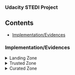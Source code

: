 ### Udacity STEDI Project

## Contents

+ [Implementation/Evidences](#Implementation/Evidences)


### Implementation/Evidences
<details>
<summary>
Landing Zone
</summary>

 The raw data is stored in the landing tables. These tables got create with SQL DDL transactions.
 
 [accelerometer_landing.sql](SQL_Tables/accelerometer_landing.sql)
 ![alt text](SQL_Tables/accelerometer_landing.png)
 
 
 [customer_landing.sql](SQL_Tables/customer_landing.sql)
 ![alt text](SQL_Tables/customer_landing.png)
 
 
 [step_trainer_landing.sql](SQL_Tables/step_trainer_landing.sql)
 ![alt text](SQL_Tables/step_trainer_landing.png)

These are AWS Glue Tables and can get queried by AWS Athena

Row Count:
 ![alt text](SQL_Tables/screenshot_tableRows.png)

All Customers are currently included even they not agreed to share their data for research purposes:
![alt text](SQL_Tables/screenshot_shareWithResearchAsOfDate.png)

</details>

<details>
<summary>
Trusted Zone
</summary>

# Customer

The Customer trusted table is created via an AWS Glue script [customer_landing_to_trusted.py](customer/trusted/customer_landing_to_trusted.py). Only Customers who agreed to share their data for research purposes are included. 
![alt text](customer/trusted/Screenshot_sharewithresearchasofdate.png) 


# Accelerometer

The Accelerometer trusted table is created via the following AWS Glue script [accelerometer_landing_to_trusted.py](accelerometer/trusted/accelerometer_landing_to_trusted.py).
Its only the data included after they agreed to share their data. 

# Step Trainer

The Step Trainer trusted table is created via the following AWS Glue script [step_trainer_landing_to_trusted.py](step_trainer/trusted/step_trainer_landing_to_trusted.py). 
There is only the data keept that has accelerometer data and the customer agreed to share it. 

## Row Count Evidence
![alt text](trusted_row_count.png)
Note: The step trainer trusted table has the row count because I used the customer curated table. If I would use the customer trusted table the row count would be 14460. 
</details>

<details>
<summary>
Curated Zone
</summary>

# Customer

The Customer curated table has only the customer included that have accelerometer data and the customer agreed to share the data.
Its also GDPR complaint because personal data is removed. Its created via the following script
[customer_trusted_to_curated.py](customer/curated/customer_trusted_to_curated.py).

# Maschine Learning

This table has the step trainer and the accelerometer data from customer who agreed to share their data. 
Personal informations are removed. Its created via the following script
[step_trainer_trusted_to_curated.py](step_trainer/curated/customer_trusted_to_curated.py).
The glue table is called machine_learning_curated.

## Row Count Evidence
![alt text](curated_row_count.png)

 
</details>
